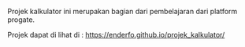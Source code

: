 Projek kalkulator ini merupakan bagian dari pembelajaran dari platform progate.

Projek dapat di lihat di : https://enderfo.github.io/projek_kalkulator/
